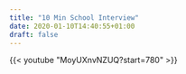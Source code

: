 ```yaml
---
title: "10 Min School Interview"
date: 2020-01-10T14:40:55+01:00
draft: false
---
```


{{< youtube "MoyUXnvNZUQ?start=780" >}}
